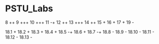 # PSTU_Labs

8 ++
9 +++
10 +++
11 -+
12 ++
13 +++
14 ++
15 +
16 +
17 +
19 -

18.1 + 18.2 + 18.3 + 18.4 + 18.5 -+ 
18.6 + 18.7 -+ 18.8 - 18.9 - 18.10 - 18.11 - 18.12 - 18.13 - 

